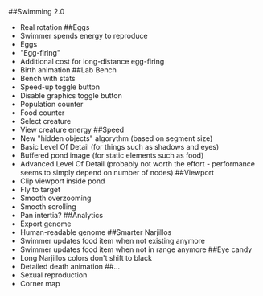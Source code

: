 ##Swimming 2.0
  * Real rotation
##Eggs
  * Swimmer spends energy to reproduce
  * Eggs
  * "Egg-firing"
  * Additional cost for long-distance egg-firing
  * Birth animation
##Lab Bench
  * Bench with stats
  * Speed-up toggle button
  * Disable graphics toggle button
  * Population counter
  * Food counter
  * Select creature
  * View creature energy
##Speed
  * New "hidden objects" algorythm (based on segment size)
  * Basic Level Of Detail (for things such as shadows and eyes)
  * Buffered pond image (for static elements such as food)
  * Advanced Level Of Detail (probably not worth the effort - performance seems to simply depend on number of nodes)
##Viewport
  * Clip viewport inside pond
  * Fly to target
  * Smooth overzooming
  * Smooth scrolling
  * Pan intertia?
##Analytics
  * Export genome
  * Human-readable genome
##Smarter Narjillos
  * Swimmer updates food item when not existing anymore
  * Swimmer updates food item when not in range anymore
##Eye candy
  * Long Narjillos colors don't shift to black
  * Detailed death animation
##...
  * Sexual reproduction
  * Corner map
